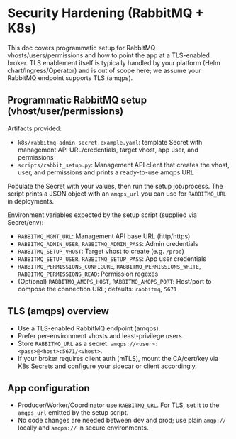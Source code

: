 # Security Hardening (RabbitMQ + K8s)

This doc covers programmatic setup for RabbitMQ vhosts/users/permissions and how to point the app at a TLS-enabled broker. TLS enablement itself is typically handled by your platform (Helm chart/Ingress/Operator) and is out of scope here; we assume your RabbitMQ endpoint supports TLS (amqps).

## Programmatic RabbitMQ setup (vhost/user/permissions)

Artifacts provided:
- `k8s/rabbitmq-admin-secret.example.yaml`: template Secret with management API URL/credentials, target vhost, app user, and permissions
- `scripts/rabbit_setup.py`: Management API client that creates the vhost, user, and permissions and prints a ready-to-use amqps URL

Populate the Secret with your values, then run the setup job/process. The script prints a JSON object with an `amqps_url` you can use for `RABBITMQ_URL` in deployments.

Environment variables expected by the setup script (supplied via Secret/env):
- `RABBITMQ_MGMT_URL`: Management API base URL (http/https)
- `RABBITMQ_ADMIN_USER`, `RABBITMQ_ADMIN_PASS`: Admin credentials
- `RABBITMQ_SETUP_VHOST`: Target vhost to create (e.g. `/prod`)
- `RABBITMQ_SETUP_USER`, `RABBITMQ_SETUP_PASS`: App user credentials
- `RABBITMQ_PERMISSIONS_CONFIGURE`, `RABBITMQ_PERMISSIONS_WRITE`, `RABBITMQ_PERMISSIONS_READ`: Permission regexes
- (Optional) `RABBITMQ_AMQPS_HOST`, `RABBITMQ_AMQPS_PORT`: Host/port to compose the connection URL; defaults: `rabbitmq`, `5671`

## TLS (amqps) overview
- Use a TLS-enabled RabbitMQ endpoint (amqps).
- Prefer per-environment vhosts and least-privilege users.
- Store `RABBITMQ_URL` as a secret: `amqps://<user>:<pass>@<host>:5671/<vhost>`.
- If your broker requires client auth (mTLS), mount the CA/cert/key via K8s Secrets and configure your sidecar or client accordingly.

## App configuration
- Producer/Worker/Coordinator use `RABBITMQ_URL`. For TLS, set it to the `amqps_url` emitted by the setup script.
- No code changes are needed between dev and prod; use plain `amqp://` locally and `amqps://` in secure environments.
